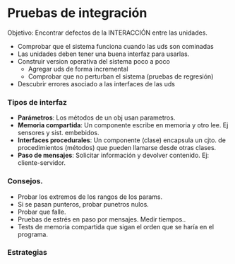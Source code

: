 # Pruebas de integración

Objetivo:
Encontrar defectos de la INTERACCIÓN entre las unidades.
* Comprobar que el sistema funciona cuando las uds son cominadas
* Las unidades deben tener una buena interfaz para usarlas.
* Construir version operativa del sistema poco a poco
  * Agregar uds de forma incremental
  * Comprobar que no perturban el sistema (pruebas de regresión)
* Descubrir errores asociado a las interfaces de las uds

### Tipos de interfaz
* **Parámetros**: Los métodos de un obj usan parametros.
* **Memoria compartida**: Un componente escribe en memoria y otro lee.
Ej sensores y sist. embebidos.
* **Interfaces procedurales**: Un componente (clase) encapsula un cjto. de procedimientos (métodos) que
pueden llamarse desde otras clases.
* **Paso de mensajes**: Solicitar información y devolver contenido. Ej: cliente-servidor.

### Consejos.
* Probar los extremos de los rangos de los params.
* Si se pasan punteros, probar punetros nulos.
* Probar que falle.
* Pruebas de estrés en paso por mensajes. Medir tiempos..
* Tests de memoria compartida que sigan el orden que se haría en el programa.

### Estrategias
